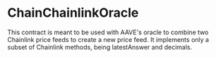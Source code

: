 # ChainChainlinkOracle
This contract is meant to be used with AAVE's oracle to combine two Chainlink price feeds to create a new price feed. It implements only a subset of Chainlink methods, being latestAnswer and decimals. 
